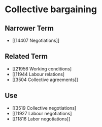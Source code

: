 # Collective bargaining  

## Narrower Term

- [[14407 Negotiations]]  

## Related Term

- [[21956 Working conditions]
- [[11944 Labour relations]
- [[3504 Collective agreements]]  

## Use

- [[3519 Collective negotiations]
- [[11927 Labour negotiations]
- [[11816 Labor negotiations]]  

